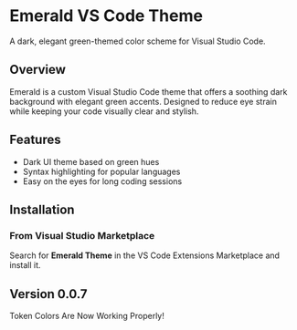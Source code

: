 # Emerald VS Code Theme

A dark, elegant green-themed color scheme for Visual Studio Code.

## Overview

Emerald is a custom Visual Studio Code theme that offers a soothing dark background with elegant green accents. Designed to reduce eye strain while keeping your code visually clear and stylish.

## Features

- Dark UI theme based on green hues
- Syntax highlighting for popular languages
- Easy on the eyes for long coding sessions

## Installation

### From Visual Studio Marketplace

Search for **Emerald Theme** in the VS Code Extensions Marketplace and install it.

## Version 0.0.7

Token Colors Are Now Working Properly!
